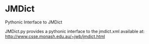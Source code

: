 JMDict
======

Pythonic Interface to JMDict

JMDict.py provides a pythonic interface to the jmdict.xml available at:
http://www.csse.monash.edu.au/~jwb/jmdict.html